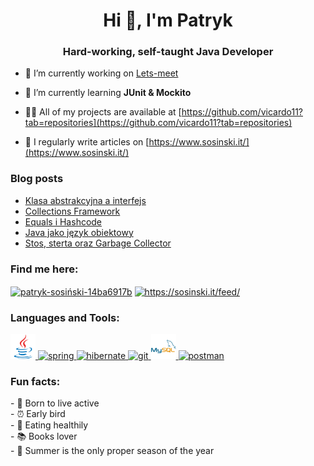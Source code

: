 <h1 align="center">Hi 👋, I'm Patryk</h1>
<h3 align="center">Hard-working, self-taught Java Developer</h3>

- 🔭 I’m currently working on [Lets-meet](https://github.com/vicardo11/lets-meet)

- 🌱 I’m currently learning **JUnit & Mockito**

- 👨‍💻 All of my projects are available at [https://github.com/vicardo11?tab=repositories](https://github.com/vicardo11?tab=repositories)

- 📝 I regularly write articles on [https://www.sosinski.it/](https://www.sosinski.it/)

### Blog posts
<!-- BLOG-POST-LIST:START -->
- [Klasa abstrakcyjna a interfejs](https://sosinski.it/klasa-abstrakcyjna-a-interfejs/)
- [Collections Framework](https://sosinski.it/collections-framework/)
- [Equals i Hashcode](https://sosinski.it/equals-i-hashcode/)
- [Java jako język obiektowy](https://sosinski.it/java-jako-jezyk-obiektowy/)
- [Stos, sterta oraz Garbage Collector](https://sosinski.it/stos-sterta-oraz-garbage-collector/)
<!-- BLOG-POST-LIST:END -->

<h3 align="left">Find me here:</h3>
<p align="left">
<a href="https://linkedin.com/in/patryk-sosiński-14ba6917b" target="blank"><img align="center" src="https://cdn.jsdelivr.net/npm/simple-icons@3.0.1/icons/linkedin.svg" alt="patryk-sosiński-14ba6917b" height="30" width="40" /></a>
<a href="https://sosinski.it/" target="blank"><img align="center" src="https://cdn.jsdelivr.net/npm/simple-icons@3.0.1/icons/rss.svg" alt="https://sosinski.it/feed/" height="30" width="40" /></a>
</p>

<h3 align="left">Languages and Tools:</h3>
<p align="left"> <a href="https://www.java.com" target="_blank"> <img src="https://raw.githubusercontent.com/devicons/devicon/master/icons/java/java-original.svg" alt="java" width="40" height="40"/> </a> <a href="https://spring.io/" target="_blank"> <img src="https://www.vectorlogo.zone/logos/springio/springio-icon.svg" alt="spring" width="40" height="40"/> </a> <a href="https://hibernate.org/" target="_blank"> <img src="https://www.vectorlogo.zone/logos/hibernate/hibernate-icon.svg" alt="hibernate" width="40" height="40"/> </a> <a href="https://git-scm.com/" target="_blank"> <img src="https://www.vectorlogo.zone/logos/git-scm/git-scm-icon.svg" alt="git" width="40" height="40"/> </a>  <a href="https://www.mysql.com/" target="_blank"> <img src="https://raw.githubusercontent.com/devicons/devicon/master/icons/mysql/mysql-original-wordmark.svg" alt="mysql" width="40" height="40"/> </a> <a href="https://postman.com" target="_blank"> <img src="https://www.vectorlogo.zone/logos/getpostman/getpostman-icon.svg" alt="postman" width="40" height="40"/> </a> </p>

<h3 align="left">Fun facts:</h3>
- 🚴 Born to live active <br>
- ⏰ Early bird <br>
- 🍱 Eating healthily <br>
- 📚 Books lover <br>
- 🌅 Summer is the only proper season of the year <br>
